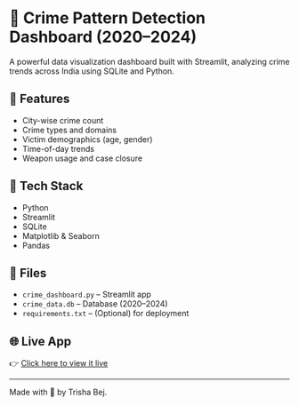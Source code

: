 # 🧭 Crime Pattern Detection Dashboard (2020–2024)

A powerful data visualization dashboard built with Streamlit, analyzing crime trends across India using SQLite and Python.

## 📌 Features
- City-wise crime count
- Crime types and domains
- Victim demographics (age, gender)
- Time-of-day trends
- Weapon usage and case closure

## 🚀 Tech Stack
- Python
- Streamlit
- SQLite
- Matplotlib & Seaborn
- Pandas

## 📂 Files
- `crime_dashboard.py` – Streamlit app
- `crime_data.db` – Database (2020–2024)
- `requirements.txt` – (Optional) for deployment

## 🌐 Live App
👉 [Click here to view it live]([YOUR-LINK-HERE](https://crime-pattern-dashboard-xfgmsfsm3jxobfsprjtkza.streamlit.app/))

---

Made with 💛 by Trisha Bej.
